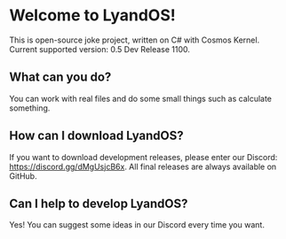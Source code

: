 # Welcome to LyandOS!
This is open-source joke project, written on C# with Cosmos Kernel. Current supported version: 0.5 Dev Release 1100.

## What can you do?
You can work with real files and do some small things such as calculate something.

## How can I download LyandOS?
If you want to download development releases, please enter our Discord: https://discord.gg/dMgUsjcB6x. All final releases are always available on GitHub.

## Can I help to develop LyandOS?
Yes! You can suggest some ideas in our Discord every time you want.
